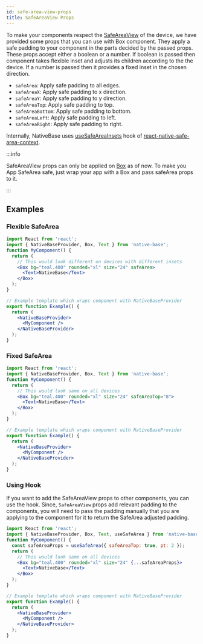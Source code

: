 ```yaml
---
id: safe-area-view-props
title: SafeAreaView Props
---
```


To make your components respect the [SafeAreaView](https://reactnative.dev/docs/safeareaview) of the device, we have provided some props that you can use with Box component. They apply a safe padding to your component in the parts decided by the passed props. These props accept either a boolean or a number. If boolean is passed then component takes flexible inset and adjusts its children according to the the device. If a number is passed then it provides a fixed inset in the chosen direction.

- `safeArea`: Apply safe padding to all edges.
- `safeAreaX`: Apply safe padding to x direction.
- `safeAreaY`: Apply safe padding to y direction.
- `safeAreaTop`: Apply safe padding to top.
- `safeAreaBottom`: Apply safe padding to bottom.
- `safeAreaLeft`: Apply safe padding to left.
- `safeAreaRight`: Apply safe padding to right.

Internally, NativeBase uses [useSafeAreaInsets](https://docs.expo.dev/versions/latest/sdk/safe-area-context/) hook of [react-native-safe-area-context](https://github.com/th3rdwave/react-native-safe-area-context).

:::info

SafeAreaView props can only be applied on [Box](box.md) as of now. To make you App SafeArea safe, just wrap your app with a Box and pass safeArea props to it.

:::

## Examples

### Flexible SafeArea

```jsx isLive
import React from 'react';
import { NativeBaseProvider, Box, Text } from 'native-base';
function MyComponent() {
  return (
    // This would look different on devices with different insets
    <Box bg="teal.400" rounded="xl" size="24" safeArea>
      <Text>NativeBase</Text>
    </Box>
  );
}

// Example template which wraps component with NativeBaseProvider
export function Example() {
  return (
    <NativeBaseProvider>
      <MyComponent />
    </NativeBaseProvider>
  );
}
```

### Fixed SafeArea

```jsx isLive
import React from 'react';
import { NativeBaseProvider, Box, Text } from 'native-base';
function MyComponent() {
  return (
    // This would look same on all devices
    <Box bg="teal.400" rounded="xl" size="24" safeAreaTop="8">
      <Text>NativeBase</Text>
    </Box>
  );
}

// Example template which wraps component with NativeBaseProvider
export function Example() {
  return (
    <NativeBaseProvider>
      <MyComponent />
    </NativeBaseProvider>
  );
}
```

### Using Hook

If you want to add the SafeAreaView props to other components, you can use the hook. Since, `SafeAreaView` props add relevant padding to the components, you will need to pass the padding manually that you are applying to the component for it to return the SafeArea adjusted padding.

```jsx isLive
import React from 'react';
import { NativeBaseProvider, Box, Text, useSafeArea } from 'native-base';
function MyComponent() {
  const safeAreaProps = useSafeArea({ safeAreaTop: true, pt: 2 });
  return (
    // This would look same on all devices
    <Box bg="teal.400" rounded="xl" size="24" {...safeAreaProps}>
      <Text>NativeBase</Text>
    </Box>
  );
}

// Example template which wraps component with NativeBaseProvider
export function Example() {
  return (
    <NativeBaseProvider>
      <MyComponent />
    </NativeBaseProvider>
  );
}
```
